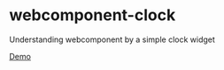 # webcomponent-clock
Understanding webcomponent by a simple clock widget

[Demo](https://rawgit.com/Praseetha-KR/webcomponent-clock/master/index.html)
